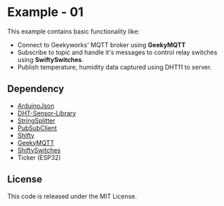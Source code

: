 # Example - 01

This example contains basic functionality like:
- Connect to Geekyworks' MQTT broker using **GeekyMQTT**
- Subscribe to topic and handle it's messages to control relay switches using **SwiftySwitches**.
- Publish temperature, humidity data captured using DHT11 to server.

## Dependency

- [ArduinoJson](https://arduinojson.org)
- [DHT-Sensor-Library](https://github.com/adafruit/DHT-sensor-library)
- [StringSplitter](https://github.com/aharshac/StringSplitter)
- [PubSubClient](https://github.com/knolleary/pubsubclient)
- [Shifty](https://github.com/johnnyb/Shifty)
- [GeekyMQTT](https://github.com/Ravi-Pansuriya/GeekyMQTT)
- [ShiftySwitches](https://github.com/Ravi-Pansuriya/ShiftySwitches)
- Ticker (ESP32)

## License

This code is released under the MIT License.
